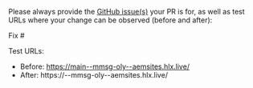 Please always provide the [GitHub issue(s)](../issues) your PR is for, as well as test URLs where your change can be observed (before and after):

Fix #<gh-issue-id>

Test URLs:
- Before: https://main--mmsg-oly--aemsites.hlx.live/
- After: https://<branch>--mmsg-oly--aemsites.hlx.live/
